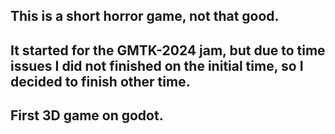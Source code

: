 ## This is a short horror game, not that good.

## It started for the GMTK-2024 jam, but due to time issues I did not finished on the initial time, so I decided to finish other time.

## First 3D game on godot.
